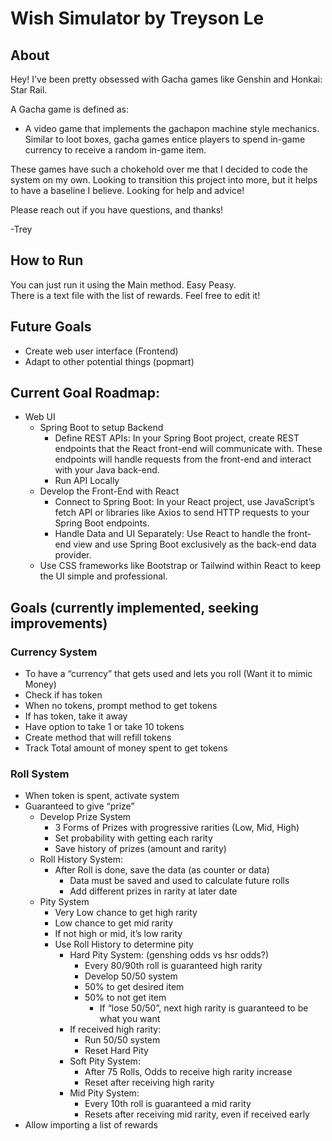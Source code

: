 # Wish Simulator by Treyson Le

## About

  Hey! I've been pretty obsessed with Gacha games like Genshin and Honkai: Star Rail. 
  
  A Gacha game is defined as:<br />
  * A video game that implements the gachapon machine style mechanics. Similar to loot boxes, gacha games entice players to spend in-game currency to receive a random in-game item.

  These games have such a chokehold over me that I decided to code the system on my own. Looking to transition this project into more, but it helps to have a baseline I believe. 
  Looking for help and advice!

  Please reach out if you have questions, and thanks!
 
  -Trey

## How to Run
  You can just run it using the Main method. Easy Peasy.<br />
  There is a text file with the list of rewards. Feel free to edit it!

## Future Goals
  * Create web user interface (Frontend)<br />
  * Adapt to other potential things (popmart)<br />

## Current Goal Roadmap:
  * Web UI<br />
    * Spring Boot to setup Backend<br />
      * Define REST APIs: In your Spring Boot project, create REST endpoints that the React front-end will communicate with. These endpoints will handle requests from the front-end and         interact with your Java back-end.<br />
      * Run API Locally<br />
    * Develop the Front-End with React<br />
      * Connect to Spring Boot: In your React project, use JavaScript’s fetch API or libraries like Axios to send HTTP requests to your Spring Boot endpoints. <br />
      * Handle Data and UI Separately: Use React to handle the front-end view and use Spring Boot exclusively as the back-end data provider. <br />
    * Use CSS frameworks like Bootstrap or Tailwind within React to keep the UI simple and professional.
## Goals (currently implemented, seeking improvements)
### Currency System
  * To have a “currency” that gets used and lets you roll (Want it to mimic Money)<br />
  * Check if has token<br />
  * When no tokens, prompt method to get tokens<br />
  * If has token, take it away <br />
  * Have option to take 1 or take 10 tokens<br />
  * Create method that will refill tokens<br />
  * Track Total amount of money spent to get tokens <br />
  
### Roll System
  * When token is spent, activate system<br />
  * Guaranteed to give “prize”<br />
    * Develop Prize System<br />
      * 3 Forms of Prizes with progressive rarities (Low, Mid, High)<br />
      * Set probability with getting each rarity<br />
      * Save history of prizes (amount and rarity)<br />
    * Roll History System:<br />
      * After Roll is done, save the data (as counter or data)<br />
        * Data must be saved and used to calculate future rolls<br />
        * Add different prizes in rarity at later date<br />
    * Pity System<br />
      * Very Low chance to get high rarity<br />
      * Low chance to get mid rarity<br />
      * If not high or mid, it’s low rarity<br />
      * Use Roll History to determine pity<br />
        * Hard Pity System: (genshing odds vs hsr odds?)<br />
          * Every 80/90th roll is guaranteed high rarity<br />
          * Develop 50/50 system<br />
          * 50% to get desired item<br />
          * 50% to not get item<br />
            * If “lose 50/50”, next high rarity is guaranteed to be what you want<br />
        * If received high rarity:<br />
          * Run 50/50 system<br />
          * Reset Hard Pity<br />
        * Soft Pity System:<br />
          * After 75 Rolls, Odds to receive high rarity increase<br />
          * Reset after receiving high rarity<br />
        * Mid Pity System:<br />
          * Every 10th roll is guaranteed a mid rarity<br />
          * Resets after receiving mid rarity, even if received early <br />
  * Allow importing a list of rewards<br />


